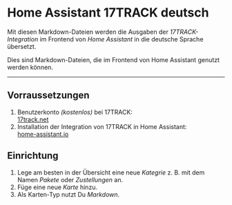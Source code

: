 # Home Assistant 17TRACK deutsch

Mit diesen Markdown-Dateien werden die Ausgaben der _17TRACK-Integration_ im Frontend von _Home Assistant_ in die deutsche Sprache übersetzt.

Dies sind Markdown-Dateien, die im Frontend von Home Assistant genutzt werden können.

---

## Vorraussetzungen
1. Benutzerkonto _(kostenlos)_ bei 17TRACK:  
   [17track.net](https://www.17track.net/de)
1. Installation der Integration von 17TRACK in Home Assistant:  
   [home-assistant.io](https://www.home-assistant.io/integrations/seventeentrack/)

## Einrichtung
1. Lege am besten in der Übersicht eine neue _Kategrie_ z. B. mit dem Namen _Pakete_ oder _Zustellungen_ an.
1. Füge eine neue _Karte_ hinzu.
1. Als Karten-Typ nutzt Du _Markdown_.
